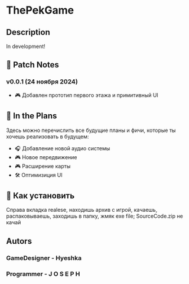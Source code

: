 # ThePekGame

## Description
In development!

## 🔧 Patch Notes

### **v0.0.1** (24 ноября 2024)

- 🎮 Добавлен прототип первого этажа и примитивный UI

## 📅 In the Plans

Здесь можно перечислить все будущие планы и фичи, которые ты хочешь реализовать в будущем:

- 🎧 Добавление новой аудио системы
- 🎮 Новое передвижение
- 🎮 Расширение карты
- 🛠️ Оптимизиция UI

## 🚀 Как установить
Справа вкладка realese, находишь архив с игрой, качаешь, распаковываешь, заходишь в папку, жмяк exe file; 
SourceCode.zip не качай

## Autors

### GameDesigner - Hyeshka
### Programmer - J O S E P H
